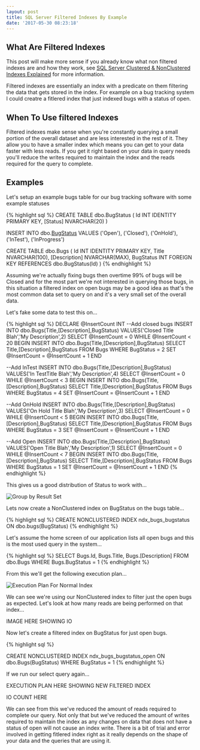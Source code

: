 ```yaml
---
layout: post
title: SQL Server Filtered Indexes By Example
date: '2017-05-30 08:23:18'
---
```


## What Are Filtered Indexes ##

This post will make more sense if you already know what non filtered indexes are and how they work, see [SQL Server Clustered & NonClustered Indexes Explained](https://gavindraper.com/2017/05/16/clustered-and-nonclustered-indexes/) for more information.

Filtered indexes are essentially an index with a predicate on them filtering the data that gets stored in the index. For example on a bug tracking system I could creatre a fitlered index that just indexed bugs with a status of open.

## When To Use filtered Indexes ##

Filtered indexes make sense when you're constantly querying a small portion of the overall dataset and are less interested in the rest of it. They allow you to have a smaller index which means you can get to your data faster with less reads. If you get it right based on your data in query needs you'll reduce the writes required to maintain the index and the reads required for the query to complete. 

## Examples ##

Let's setup an example bugs table for our bug tracking software with some example statuses

{% highlight sql %}
CREATE TABLE dbo.BugStatus
(
	Id INT IDENTITY PRIMARY KEY,
	[Status] NVARCHAR(20)
)

INSERT INTO dbo.[BugStatus]([Status])
VALUES
	('Open'),
	('Closed'),
	('OnHold'),
	('InTest'),
	('InProgress')

CREATE TABLE dbo.Bugs
(
	Id INT IDENTITY PRIMARY KEY,
	Title NVARCHAR(100),
	[Description] NVARCHAR(MAX),
	BugStatus INT FOREIGN KEY REFERENCES dbo.BugStatus(Id)
)
{% endhighlight %}

Assuming we're actually fixing bugs then overtime 99% of bugs will be Closed and for the most part we're not interested in querying those bugs, in this situation a filtered index on open bugs may be a good idea as that's the most common data set to query on and it's a very small set of the overall data.

Let's fake some data to test this on...

{% highlight sql %}
DECLARE @InsertCount INT
--Add closed bugs
INSERT INTO dbo.Bugs(Title,[Description],BugStatus)
VALUES('Closed Title Blah','My Description',2)
SELECT @InsertCount = 0
WHILE @InsertCount < 20
	BEGIN
	INSERT INTO dbo.Bugs(Title,[Description],BugStatus)
	SELECT Title,[Description],BugStatus FROM Bugs WHERE BugStatus = 2
	SET @InsertCount = @InsertCount + 1
	END

--Add InTest
INSERT INTO dbo.Bugs(Title,[Description],BugStatus)
VALUES('In TestTitle Blah','My Description',4)
SELECT @InsertCount = 0
WHILE @InsertCount < 3
	BEGIN
	INSERT INTO dbo.Bugs(Title,[Description],BugStatus)
	SELECT Title,[Description],BugStatus FROM Bugs WHERE BugStatus = 4
	SET @InsertCount = @InsertCount + 1
	END

--Add OnHold
INSERT INTO dbo.Bugs(Title,[Description],BugStatus)
VALUES('On Hold Title Blah','My Description',3)
SELECT @InsertCount = 0
WHILE @InsertCount < 5
	BEGIN
	INSERT INTO dbo.Bugs(Title,[Description],BugStatus)
	SELECT Title,[Description],BugStatus FROM Bugs WHERE BugStatus = 3
	SET @InsertCount = @InsertCount + 1
	END

--Add Open
INSERT INTO dbo.Bugs(Title,[Description],BugStatus)
VALUES('Open Title Blah','My Description',1)
SELECT @InsertCount = 0
WHILE @InsertCount < 7
	BEGIN
	INSERT INTO dbo.Bugs(Title,[Description],BugStatus)
	SELECT Title,[Description],BugStatus FROM Bugs WHERE BugStatus = 1
	SET @InsertCount = @InsertCount + 1
	END	
{% endhighlight %}

This gives us a good distribution of Status to work with...

![Group by Result Set]({{site.url}}/content/images/2017-filered-index/data-distribution.JPG)

Lets now create a NonClustered index on BugStatus on the bugs table...

{% highlight sql %}
CREATE NONCLUSTERED INDEX ndx_bugs_bugstatus ON dbo.bugs(BugStatus)
{% endhighlight %}

Let's assume the home screen of our application lists all open bugs and this is the most used query in the system...

{% highlight sql %}
SELECT
	Bugs.Id,
	Bugs.Title,
	Bugs.[Description]
FROM
	dbo.Bugs
WHERE
	Bugs.BugStatus = 1
{% endhighlight %}

From this we'll get the following execution plan...

![Execution Plan For Normal Index]({{site.url}}/content/images/2017-filered-index/execution-plan.JPG)

We can see we're using our NonClustered index to filter just the open bugs as expected. Let's look at how many reads are being performed on that index...

IMAGE HERE SHOWING IO

Now let's create a filtered index on BugStatus for just open bugs.

{% highlight sql %}

CREATE NONCLUSTERED INDEX ndx_bugs_bugstatus_open ON dbo.Bugs(BugStatus) 
WHERE BugStatus = 1
{% endhighlight %}

If we run our select query again...

EXECUTION PLAN HERE SHOWING NEW FILTERED INDEX

IO COUNT HERE

We can see from this we've reduced the amount of reads required to complete our query. Not only that but we've reduced the amount of writes required to maintain the index as any changes on data that does not have a status of open will not cause an index write. There is a bit of trial and error involved in getting fitlered index right as it really depends on the shape of your data and the queries that are using it.